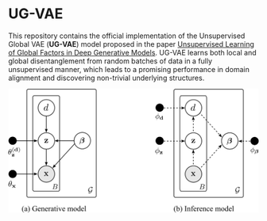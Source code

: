 # UG-VAE
This repository contains the official implementation of the Unsupervised Global VAE (**UG-VAE**) model proposed in the 
paper [Unsupervised Learning of Global Factors in Deep Generative Models](). UG-VAE  learns both local and global 
disentanglement from random batches of data in a fully unsupervised manner, which leads to  a promising performance in 
domain alignment and discovering non-trivial underlying structures.

<p align="center">
<img width="600" src="imgs/UGVAE.png">
</p>

